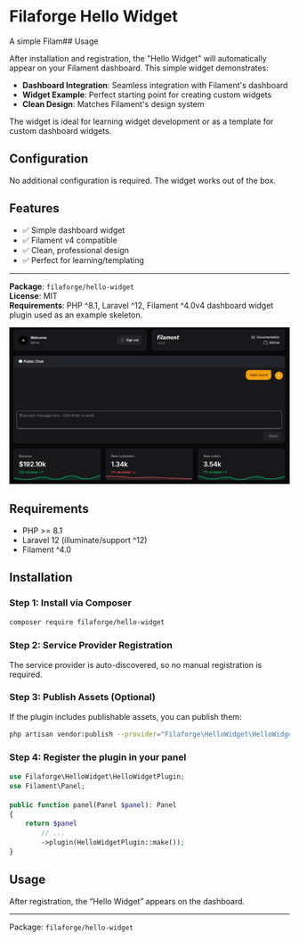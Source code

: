 # Filaforge Hello Widget

A simple Filam## Usage

After installation and registration, the "Hello Widget" will automatically appear on your Filament dashboard. This simple widget demonstrates:

- **Dashboard Integration**: Seamless integration with Filament's dashboard
- **Widget Example**: Perfect starting point for creating custom widgets
- **Clean Design**: Matches Filament's design system

The widget is ideal for learning widget development or as a template for custom dashboard widgets.

## Configuration

No additional configuration is required. The widget works out of the box.

## Features

- ✅ Simple dashboard widget
- ✅ Filament v4 compatible
- ✅ Clean, professional design
- ✅ Perfect for learning/templating

---

**Package**: `filaforge/hello-widget`  
**License**: MIT  
**Requirements**: PHP ^8.1, Laravel ^12, Filament ^4.0v4 dashboard widget plugin used as an example skeleton.

![Screenshot](screenshot.png)

## Requirements
- PHP >= 8.1
- Laravel 12 (illuminate/support ^12)
- Filament ^4.0

## Installation

### Step 1: Install via Composer
```bash
composer require filaforge/hello-widget
```

### Step 2: Service Provider Registration
The service provider is auto-discovered, so no manual registration is required.

### Step 3: Publish Assets (Optional)
If the plugin includes publishable assets, you can publish them:
```bash
php artisan vendor:publish --provider="Filaforge\HelloWidget\HelloWidgetServiceProvider"
```

### Step 4: Register the plugin in your panel
```php
use Filaforge\HelloWidget\HelloWidgetPlugin;
use Filament\Panel;

public function panel(Panel $panel): Panel
{
    return $panel
        // ...
        ->plugin(HelloWidgetPlugin::make());
}
```

## Usage
After registration, the “Hello Widget” appears on the dashboard.

---
Package: `filaforge/hello-widget`
